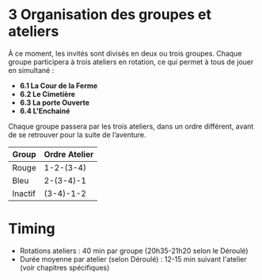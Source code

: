 # 3 Organisation des groupes et ateliers

À ce moment, les invités sont divisés en deux ou trois groupes. Chaque groupe participera à trois ateliers en rotation, ce qui permet à tous de jouer en simultané :

- **6.1 La Cour de la Ferme**
- **6.2 Le Cimetière**
- **6.3 La porte Ouverte**
- **6.4 L'Enchainé**

Chaque groupe passera par les trois ateliers, dans un ordre différent, avant de se retrouver pour la suite de l’aventure.

| Group   | Ordre Atelier |
| ------- | ------------- |
| Rouge   | 1-2-(3-4)     |
| Bleu    | 2-(3-4)-1     |
| Inactif | (3-4)-1-2     |

# Timing

- Rotations ateliers : 40 min par groupe (20h35-21h20 selon le Déroulé)
- Durée moyenne par atelier (selon Déroulé) : 12-15 min suivant l'atelier (voir chapitres spécifiques)
